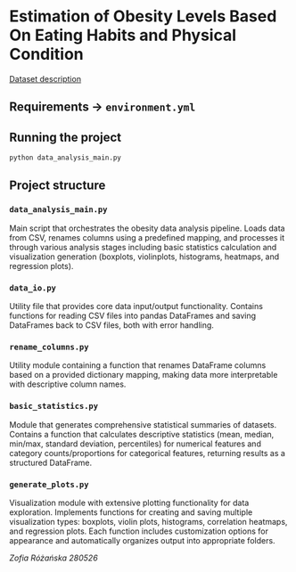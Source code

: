 
# Estimation of Obesity Levels Based On Eating Habits and Physical Condition

[Dataset description](https://archive.ics.uci.edu/dataset/544/estimation+of+obesity+levels+based+on+eating+habits+and+physical+condition)


## Requirements -> `environment.yml`


## Running the project
```python
python data_analysis_main.py
```


## Project structure
 ### `data_analysis_main.py`
 Main script that orchestrates the obesity data analysis pipeline. Loads data from CSV, renames columns using a predefined mapping, and processes it through various analysis stages including basic statistics calculation and visualization generation (boxplots, violinplots, histograms, heatmaps, and regression plots).

 ### `data_io.py`
 Utility file that provides core data input/output functionality. Contains functions for reading CSV files into pandas DataFrames and saving DataFrames back to CSV files, both with error handling.

 ### `rename_columns.py`
 Utility module containing a function that renames DataFrame columns based on a provided dictionary mapping, making data more interpretable with descriptive column names.

 ### `basic_statistics.py`
 Module that generates comprehensive statistical summaries of datasets. Contains a function that calculates descriptive statistics (mean, median, min/max, standard deviation, percentiles) for numerical features and category counts/proportions for categorical features, returning results as a structured DataFrame.

 ### `generate_plots.py`
 Visualization module with extensive plotting functionality for data exploration. Implements functions for creating and saving multiple visualization types: boxplots, violin plots, histograms, correlation heatmaps, and regression plots. Each function includes customization options for appearance and automatically organizes output into appropriate folders.

_Zofia Różańska
280526_